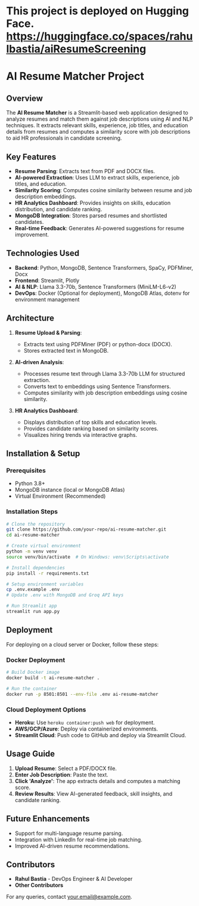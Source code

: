 # This project is deployed on Hugging Face. https://huggingface.co/spaces/rahulbastia/aiResumeScreening
# AI Resume Matcher Project

## Overview
The **AI Resume Matcher** is a Streamlit-based web application designed to analyze resumes and match them against job descriptions using AI and NLP techniques. It extracts relevant skills, experience, job titles, and education details from resumes and computes a similarity score with job descriptions to aid HR professionals in candidate screening.

## Key Features
- **Resume Parsing**: Extracts text from PDF and DOCX files.
- **AI-powered Extraction**: Uses LLM to extract skills, experience, job titles, and education.
- **Similarity Scoring**: Computes cosine similarity between resume and job description embeddings.
- **HR Analytics Dashboard**: Provides insights on skills, education distribution, and candidate ranking.
- **MongoDB Integration**: Stores parsed resumes and shortlisted candidates.
- **Real-time Feedback**: Generates AI-powered suggestions for resume improvement.

## Technologies Used
- **Backend**: Python, MongoDB, Sentence Transformers, SpaCy, PDFMiner, Docx
- **Frontend**: Streamlit, Plotly
- **AI & NLP**: Llama 3.3-70b, Sentence Transformers (MiniLM-L6-v2)
- **DevOps**: Docker (Optional for deployment), MongoDB Atlas, dotenv for environment management

## Architecture
1. **Resume Upload & Parsing**:
   - Extracts text using PDFMiner (PDF) or python-docx (DOCX).
   - Stores extracted text in MongoDB.

2. **AI-driven Analysis**:
   - Processes resume text through Llama 3.3-70b LLM for structured extraction.
   - Converts text to embeddings using Sentence Transformers.
   - Computes similarity with job description embeddings using cosine similarity.

3. **HR Analytics Dashboard**:
   - Displays distribution of top skills and education levels.
   - Provides candidate ranking based on similarity scores.
   - Visualizes hiring trends via interactive graphs.

## Installation & Setup
### Prerequisites
- Python 3.8+
- MongoDB instance (local or MongoDB Atlas)
- Virtual Environment (Recommended)

### Installation Steps
```sh
# Clone the repository
git clone https://github.com/your-repo/ai-resume-matcher.git
cd ai-resume-matcher

# Create virtual environment
python -m venv venv
source venv/bin/activate  # On Windows: venv\Scripts\activate

# Install dependencies
pip install -r requirements.txt

# Setup environment variables
cp .env.example .env
# Update .env with MongoDB and Groq API keys

# Run Streamlit app
streamlit run app.py
```

## Deployment
For deploying on a cloud server or Docker, follow these steps:

### Docker Deployment
```sh
# Build Docker image
docker build -t ai-resume-matcher .

# Run the container
docker run -p 8501:8501 --env-file .env ai-resume-matcher
```

### Cloud Deployment Options
- **Heroku**: Use `heroku container:push web` for deployment.
- **AWS/GCP/Azure**: Deploy via containerized environments.
- **Streamlit Cloud**: Push code to GitHub and deploy via Streamlit Cloud.

## Usage Guide
1. **Upload Resume**: Select a PDF/DOCX file.
2. **Enter Job Description**: Paste the text.
3. **Click 'Analyze'**: The app extracts details and computes a matching score.
4. **Review Results**: View AI-generated feedback, skill insights, and candidate ranking.

## Future Enhancements
- Support for multi-language resume parsing.
- Integration with LinkedIn for real-time job matching.
- Improved AI-driven resume recommendations.

## Contributors
- **Rahul Bastia** - DevOps Engineer & AI Developer
- **Other Contributors**

For any queries, contact [your.email@example.com](mailto:rahul.bastia00@gmail.com).

